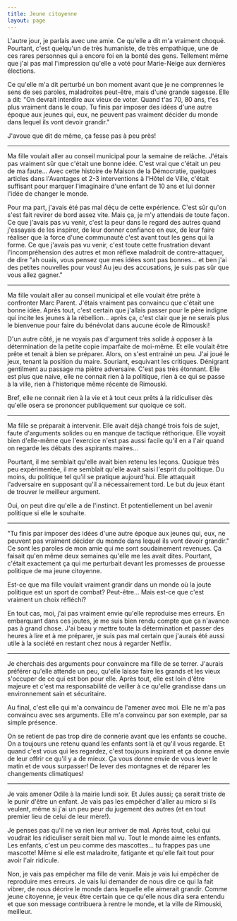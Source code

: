```yaml
---
title: Jeune citoyenne
layout: page
---
```

L'autre jour, je parlais avec une amie. Ce qu'elle a dit m'a vraiment choqué. Pourtant, c'est quelqu'un de très humaniste, de très empathique, une de ces rares personnes qui a encore foi en la bonté des gens. Tellement même que j'ai pas mal l'impression qu'elle a voté pour Marie-Neige aux dernières élections.

Ce qu'elle m'a dit perturbé un bon moment avant que je ne comprennes le sens de ses paroles, maladroites peut-être, mais d'une grande sagesse. Elle a dit: "On devrait interdire aux vieux de voter. Quand t'as 70, 80 ans, t'es plus vraiment dans le coup. Tu finis par imposer des idées d'une autre époque aux jeunes qui, eux, ne peuvent pas vraiment décider du monde dans lequel ils vont devoir grandir."

J'avoue que dit de même, ça fesse pas à peu près!

------

Ma fille voulait aller au conseil municipal pour la semaine de relâche. J'étais pas vraiment sûr que c'était une bonne idée. C'est vrai que c'était un peu de ma faute... Avec cette histoire de Maison de la Démocratie, quelques articles dans l'Avantages et 2-3 interventions à l'Hôtel de Ville, c'était suffisant pour marquer l'imaginaire d'une enfant de 10 ans et lui donner l'idée de changer le monde.

Pour ma part, j'avais été pas mal déçu de cette expérience. C'est sûr qu'on s'est fait revirer de bord assez vite. Mais ça, je m'y attendais de toute façon. Ce que j'avais pas vu venir, c'est la peur dans le regard des autres quand j'essayais de les inspirer, de leur donner confiance en eux, de leur faire réaliser que la force d'une communauté c'est avant tout les gens qui la forme. Ce que j'avais pas vu venir, c'est toute cette frustration devant l'incompréhension des autres et mon réflexe maladroit de contre-attaquer, de dire "ah ouais, vous pensez que mes idées sont pas bonnes... et ben j'ai des petites nouvelles pour vous! Au jeu des accusations, je suis pas sûr que vous allez gagner."

-------

Ma fille voulait aller au conseil municipal et elle voulait être prête à confronter Marc Parent. J'étais vraiment pas convaincu que c'était une bonne idée. Après tout, c'est certain que j'allais passer pour le père indigne qui incite les jeunes à la rébellion... après ça, c'est clair que je ne serais plus le bienvenue pour faire du bénévolat dans aucune école de Rimouski!

D'un autre côté, je ne voyais pas d'argument très solide à opposer à la détermination de la petite copie imparfaite de moi-même. Et elle voulait être prête et tenait à bien se préparer. Alors, on s'est entrainé un peu. J'ai joué le jeux, tenant la position du maire. Souriant, esquivant les critiques. Dénigrant gentilment au passage ma piètre adversaire. C'est pas très étonnant. Elle est plus que naive, elle ne connait rien à la politique, rien à ce qui se passe à la ville, rien à l'historique même récente de Rimouski.

Bref, elle ne connait rien à la vie et à tout ceux prêts à la ridiculiser dès qu'elle osera se prononcer publiquement sur quoique ce soit.

-------

Ma fille se préparait à intervenir. Elle avait déjà changé trois fois de sujet, faute d'arguments solides ou en manque de tactique réthorique. Elle voyait bien d'elle-même que l'exercice n'est pas aussi facile qu'il en a l'air quand on regarde les débats des aspirants maires...

Pourtant, il me semblait qu'elle avait bien retenu les leçons. Quoique très peu expérimentée, il me semblait qu'elle avait saisi l'esprit du politique. Du moins, du politique tel qu'il se pratique aujourd'hui. Elle attaquait l'adversaire en supposant qu'il a nécessairement tord. Le but du jeux étant de trouver le meilleur argument.

Oui, on peut dire qu'elle a de l'instinct. Et potentiellement un bel avenir politique si elle le souhaite.

-------

"Tu finis par imposer des idées d'une autre époque aux jeunes qui, eux, ne peuvent pas vraiment décider du monde dans lequel ils vont devoir grandir." Ce sont les paroles de mon amie qui me sont soudainement revenues. Ça faisait qu'en même deux semaines qu'elle me les avait dites. Pourtant, c'était exactement ça qui me perturbait devant les promesses de prouesse politique de ma jeune citoyenne.

Est-ce que ma fille voulait vraiment grandir dans un monde où la joute politique est un sport de combat? Peut-être... Mais est-ce que c'est vraiment un choix réfléchi?

En tout cas, moi, j'ai pas vraiment envie qu'elle reproduise mes erreurs. En embarquant dans ces joutes, je me suis bien rendu compte que ça n'avance pas à grand chose. J'ai beau y mettre toute la détermination et passer des heures à lire et à me préparer, je suis pas mal certain que j'aurais été aussi utile à la société en restant chez nous à regarder Netflix.

-------

Je cherchais des arguments pour convaincre ma fille de se terrer. J'aurais préférer qu'elle attende un peu, qu'elle laisse faire les grands et les vieux s'occuper de ce qui est bon pour elle. Après tout, elle est loin d'être majeure et c'est ma responsabilité de veiller à ce qu'elle grandisse dans un environnement sain et sécuritaire.

Au final, c'est elle qui m'a convaincu de l'amener avec moi. Elle ne m'a pas convaincu avec ses arguments. Elle m'a convaincu par son exemple, par sa simple présence.

On se retient de pas trop dire de connerie avant que les enfants se couche. On a toujours une retenu quand les enfants sont là et qu'il vous regarde. Et quand c'est vous qui les regardez, c'est toujours inspirant et ça donne envie de leur offrir ce qu'il y a de mieux. Ça vous donne envie de vous lever le matin et de vous surpasser! De lever des montagnes et de réparer les changements climatiques!

-------

Je vais amener Odile à la mairie lundi soir. Et Jules aussi; ça serait triste de le punir d'être un enfant. Je vais pas les empêcher d'aller au micro si ils veulent, même si j'ai un peu peur du jugement des autres (et en tout premier lieu de celui de leur mère!).

Je penses pas qu'il ne va rien leur arriver de mal. Après tout, celui qui voudrait les ridiculiser serait bien mal vu. Tout le monde aime les enfants. Les enfants, c'est un peu comme des mascottes... tu frappes pas une mascotte! Même si elle est maladroite, fatigante et qu'elle fait tout pour avoir l'air ridicule.

Non, je vais pas empêcher ma fille de venir. Mais je vais lui empêcher de reproduire mes erreurs. Je vais lui demander de nous dire ce qui la fait vibrer, de nous décrire le monde dans lequelle elle aimerait grandir. Comme jeune citoyenne, je veux être certain que ce qu'elle nous dira sera entendu et que son message contribuera à rentre le monde, et la ville de Rimouski, meilleur.
